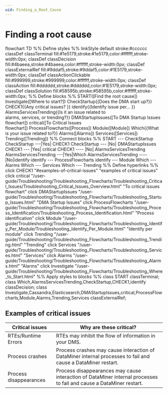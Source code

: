 ```yaml
---
uid: Finding_a_Root_Cause
---
```


# Finding a root cause

<div class="mermaid">
flowchart TD
    %% Define styles %%
    linkStyle default stroke:#cccccc
    classDef classTerminal fill:#1e5179,stroke:#1e5179,color:#ffffff,stroke-width:0px;
    classDef classDecision fill:#4baeea,stroke:#4baeea,color:#ffffff,stroke-width:0px;
    classDef classExternalRef fill:#9ddaf5,stroke:#9ddaf5,color:#1E5179,stroke-width:0px;
    classDef classActionClickable fill:#999999,stroke:#999999,color:#ffffff,stroke-width:0px;
    classDef classAction fill:#dddddd,stroke:#dddddd,color:#1E5179,stroke-width:0px;
    classDef classSolution fill:#58595b,stroke:#58595b,color:#ffffff,stroke-width:0px;
    %% Define blocks %%
    START([Find the root cause])
    Investigate([Where to start?])
    CheckStartup{{Does the DMA start up?}}
    CHECK1{{Any critical issues? }}
    identify{{Identify issue per... }}
    AlarmsServicesTrending{{Is it an issue related to <br>alarms, services, or trending?}}
    DMAStartupIssues([To DMA Startup Issues<br>flowchart])
    critical([To Critical Issues<br>flowchart])
    ProcessFlowcharts([Process])
    Module([Module])
    Which{{What is your issue related to?}}
    Alarms([Alarms])
    Services([Services])
    Trending([Trending])
    %% Connect blocks %%
    START --- CheckStartup
    CheckStartup ---|Yes| CHECK1
    CheckStartup --- |No| DMAStartupIssues
    CHECK1 --- |Yes| critical
    CHECK1 ---- |No| AlarmsServicesTrending
    AlarmsServicesTrending ---|Yes|Which
    AlarmsServicesTrending ----|No|identify
    identify --- ProcessFlowcharts
    identify --- Module
    Which --- Alarms
    Which --- Services
    Which --- Trending
    %% Define hyperlinks %%
    click CHECK1 "#examples-of-critical-issues" "examples of critical issues"
    click critical "/user-guide/Troubleshooting/Troubleshooting_Flowcharts/Troubleshooting_Critical_Issues/Troubleshooting_Critical_Issues_Overview.html" "To critical issues flowchart"
    click DMAStartupIssues "/user-guide/Troubleshooting/Troubleshooting_Flowcharts/Troubleshooting_Startup_Issues.html" "DMA Startup Issues"
    click ProcessFlowcharts "/user-guide/Troubleshooting/Troubleshooting_Flowcharts/Troubleshooting_Process_Identification/Troubleshooting_Process_Identification.html" "Process identification"
    click Module "/user-guide/Troubleshooting/Troubleshooting_Flowcharts/Troubleshooting_Identify_Per_Module/Troubleshooting_Identify_Per_Module.html" "Identify per module"
    click Trending "/user-guide/Troubleshooting/Troubleshooting_Flowcharts/Troubleshooting_Trending.html" "Trending"
    click Services "/user-guide/Troubleshooting/Troubleshooting_Flowcharts/Troubleshooting_Services.html" "Services"
    click Alarms "/user-guide/Troubleshooting/Troubleshooting_Flowcharts/Troubleshooting_Alarms.html" "Alarms"
    click Investigate "/user-guide/Troubleshooting/Troubleshooting_Flowcharts/Troubleshooting_Where_to_Start.html"
    %% Apply styles to blocks %%
    class START classTerminal;
    class Which,AlarmsServicesTrending,CheckStartup,CHECK1,identify classDecision;
    class Investigate,Cassandra,Elasticsearch,DMAStartupIssues,critical,ProcessFlowcharts,Module,Alarms,Trending,Services classExternalRef;
</div>

## Examples of critical issues

| Critical issues | Why are these critical? |
|--|--|
| RTEs/Runtime Errors | RTEs may inhibit the flow of information in your DMS. |
| Process crashes | Process crashes may cause interaction of DataMiner internal processes to fail and cause a DataMiner restart. |
| Process disappearances | Process disappearances may cause interaction of DataMiner internal processes to fail and cause a DataMiner restart. |
